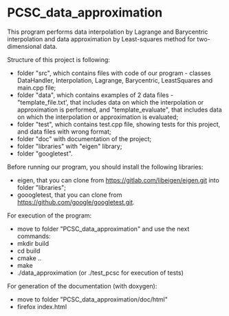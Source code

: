 # PCSC_data_approximation
This program performs data interpolation by Lagrange and Barycentric interpolation and data approximation by Least-squares method for two-dimensional data.

Structure of this project is following:
- folder "src", which contains files with code of our program - classes DataHandler, Interpolation, Lagrange, Barycentric, LeastSquares and main.cpp file;
- folder "data", which contains examples of 2 data files - "template_file.txt', that includes data on which the interpolation or approximation is performed, and "template_evaluate", that includes data on which the interpolation or approximation is evaluated;
- folder "test", which contains test.cpp file, showing tests for this project, and data files with wrong format;
- folder "doc" with documentation of the project;
- folder "libraries" with "eigen" library;
- folder "googletest".

Before running our program, you should install the following libraries:
- eigen, that you can clone from https://gitlab.com/libeigen/eigen.git into folder "libraries";
- gooogletest, that you can clone from https://github.com/google/googletest.git.

For execution of the program:
- move to folder "PCSC_data_approximation" and use the next commands:
- mkdir build
- cd build
- cmake ..
- make
- ./data_approximation  (or  ./test_pcsc for execution of tests)

For generation of the documentation (with doxygen):
- move to folder "PCSC_data_approximation/doc/html"
- firefox index.html
